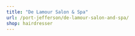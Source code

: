 ```yaml
---
title: "De Lamour Salon & Spa"
url: /port-jefferson/de-lamour-salon-and-spa/
shop: hairdresser
---
```


